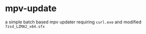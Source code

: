# mpv-update

a simple batch based mpv updater requiring `curl.exe` and modified `7zsd_LZMA2_x64.sfx`